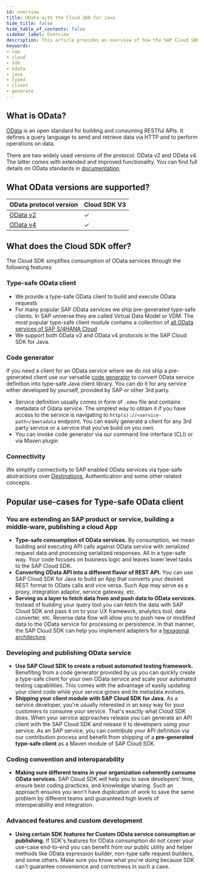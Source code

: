 ```yaml
---
id: overview
title: OData with the Cloud SDK for Java
hide_title: false
hide_table_of_contents: false
sidebar_label: Overview
description: This article provides an overview of how the SAP Cloud SDK for Java supports connecting to OData services.
keywords:
- sap
- cloud
- sdk
- odata
- java
- typed
- client
- generate
---
```


## What is OData?

[OData](https://www.odata.org/) is an open standard for building and consuming RESTful APIs. It defines a query language to send and retrieve data via HTTP and to perform operations on data.

There are two widely used versions of the protocol: OData v2 and OData v4. The latter comes with extended and improved functionality. You can find full details on OData standards in [documentation](https://www.odata.org/documentation/).

## What OData versions are supported?
| OData protocol version                                           | Cloud SDK V3 |
|------------------------------------------------------------------|--------------|
| [OData v2](use-typed-odata-v2-client-in-sap-cloud-sdk-for-java)  | &#10003;     |
| [OData v4](use-typed-odata-v4-client-in-sap-cloud-sdk-for-java ) | &#10003;     |


## What does the Cloud SDK offer?

The Cloud SDK simplifies consumption of OData services through the following features:

### Type-safe OData client

- We provide a type-safe OData client to build and execute OData requests
- For many popular SAP OData services we ship pre-generated type-safe clients. In SAP universe they are called Virtual Data Model or VDM. The most popular type-safe client module contains a collection of [all OData services of SAP S/4HANA Cloud](https://api.sap.com/package/SAPS4HANACloud?section=Artifacts)
- We support both OData v2 and OData v4 protocols in the SAP Cloud SDK for Java.

### Code generator

If you need a client for an OData service where we do not ship a pre-generated client use our versatile [code generator](../generate-typed-odata-v2-and-v4-client-for-java) to convert OData service definition into type-safe Java client library. You can do it for any service either developed by yourself, provided by SAP or other 3rd party.

- Service definition usually comes in form of `.edmx` file and contains metadata of Odata service. The simplest way to obtain it if you have access to the service is navigating to `http(s)://<service-path>/$metadata` endpoint. You can easily generate a client for any 3rd party service or a service that you've build on you own.
- You can invoke code generator via our command line interface (CLI) or via Maven plugin

### Connectivity

We simplify connectivity to SAP enabled OData services via type-safe abstractions over [Destinations](../connectivity/sdk-connectivity-destination-service), Authentication and some other related concepts.

## Popular use-cases for Type-safe OData client

### You are extending an SAP product or service, building a middle-ware, publishing a cloud App

- **Type-safe consumption of OData services.** By consumption, we mean building and executing API calls against OData service with serialized request data and processing serialized responses. All in a type-safe way. Your code focuses on business logic and leaves lower level tasks to the SAP Cloud SDK.
- **Converting OData API into a different flavor of REST API.** You can use SAP Cloud SDK for Java to build an App that converts your desired REST format to OData calls and vice versa. Such App may serve as a proxy, integration adaptor, service gateway, etc.
- **Serving as a layer to fetch data from and push data to OData services.** Instead of building your query tool you can fetch the data with SAP Cloud SDK and pass it on to your UX framework, analytics tool, data converter, etc. Reverse data flow will allow you to push new or modified data to the OData service for processing or persistence. In that manner, the SAP Cloud SDK can help  you implement adapters for a [hexagonal architecture](https://en.wikipedia.org/wiki/Hexagonal_architecture_(software)).

### Developing and publishing OData service

- **Use SAP Cloud SDK to create a robust automated testing framework.** Benefiting from a code generator provided by us you can quickly create a type-safe client for your own OData service and scale your automated testing capabilities. This comes with the advantage of easily updating your client code while your service grows and its metadata evolves.
- **Shipping your client module with SAP Cloud SDK for Java.** As a service developer, you're usually interested in an easy way for your customers to consume your service. That's exactly what Cloud SDK does. When your service approaches release you can generate an API client with the SAP Cloud SDK and release it to developers using your service. As an SAP service, you can contribute your API definition via our contribution process and benefit from shipping of a **pre-generated type-safe client** as a Maven module of SAP Cloud SDK.

### Coding convention and interoparability

- **Making sure different teams in your organization coherently consume OData services.** SAP Cloud SDK will help you to save developers' time, ensure best coding practices, and knowledge sharing. Such an approach ensures you won't have duplication of work to save the same problem by different teams and guaranteed high levels of interoperability and integration.

### Advanced features and custom development

- **Using certain SDK features for Custom OData service consumption or publishing.** If SDK's features for OData consumption do not cover your use-case end-to-end you can benefit from our public utility and helper methods like OData expression builder, non-type safe request builders, and some others. Make sure you know what you're doing because SDK can't guarantee convenience and correctness in such a case.

